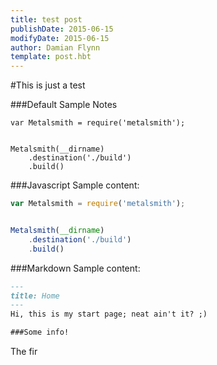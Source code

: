 ```yaml
---
title: test post
publishDate: 2015-06-15
modifyDate: 2015-06-15
author: Damian Flynn
template: post.hbt
---
```


#This is just a test

###Default
Sample Notes
```
var Metalsmith = require('metalsmith');


Metalsmith(__dirname)
    .destination('./build')
    .build()
```

###Javascript
Sample content:

```js
var Metalsmith = require('metalsmith');


Metalsmith(__dirname)
    .destination('./build')
    .build()
```

###Markdown
Sample content:

```markdown
---
title: Home
---
Hi, this is my start page; neat ain't it? ;)

###Some info!
```

The fir
